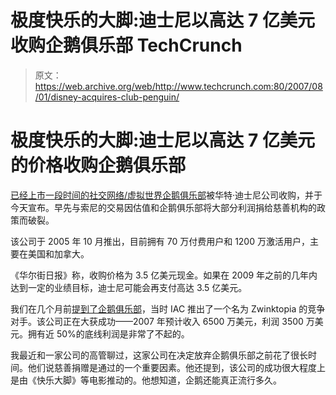 # 极度快乐的大脚:迪士尼以高达 7 亿美元收购企鹅俱乐部 TechCrunch

> 原文：<https://web.archive.org/web/http://www.techcrunch.com:80/2007/08/01/disney-acquires-club-penguin/>

# 极度快乐的大脚:迪士尼以高达 7 亿美元的价格收购企鹅俱乐部

 [](https://web.archive.org/web/20221205083530/http://www.crunchbase.com/company/clubpenguin) [已经上市一段时间的社交网络/虚拟世界企鹅俱乐部](https://web.archive.org/web/20221205083530/http://www.crunchbase.com/company/clubpenguin)被华特·迪士尼公司收购，并于今天宣布。早先与索尼的交易因估值和企鹅俱乐部将大部分利润捐给慈善机构的政策而破裂。

该公司于 2005 年 10 月推出，目前拥有 70 万付费用户和 1200 万激活用户，主要在美国和加拿大。

《华尔街日报》称，收购价格为 3.5 亿美元现金。如果在 2009 年之前的几年内达到一定的业绩目标，迪士尼可能会再支付高达 3.5 亿美元。

我们在几个月前[提到了企鹅俱乐部](https://web.archive.org/web/20221205083530/http://www.beta.techcrunch.com/2007/04/29/iac-launches-zwinktopia-at-peak-of-virtual-world-hype/)，当时 IAC 推出了一个名为 Zwinktopia 的竞争对手。该公司正在大获成功——2007 年预计收入 6500 万美元，利润 3500 万美元。拥有近 50%的底线利润是非常了不起的。

我最近和一家公司的高管聊过，这家公司在决定放弃企鹅俱乐部之前花了很长时间。他们说慈善捐赠是通过的一个重要因素。他还提到，该公司的成功很大程度上是由《快乐大脚》等电影推动的。他想知道，企鹅还能真正流行多久。